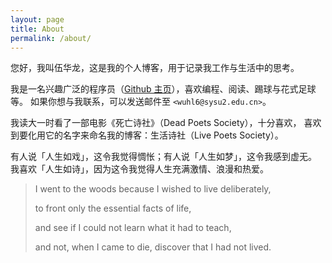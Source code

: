```yaml
---
layout: page
title: About
permalink: /about/
---
```


您好，我叫伍华龙，这是我的个人博客，用于记录我工作与生活中的思考。

我是一名兴趣广泛的程序员（[Github 主页][1]），喜欢编程、阅读、踢球与花式足球等。
如果你想与我联系，可以发送邮件至 `<wuhl6@sysu2.edu.cn>`。

我读大一时看了一部电影《死亡诗社》（Dead Poets Society），十分喜欢，
喜欢到要化用它的名字来命名我的博客：生活诗社（Live Poets Society）。

有人说「人生如戏」，这令我觉得惆怅；有人说「人生如梦」，这令我感到虚无。
我喜欢「人生如诗」，因为这令我觉得人生充满激情、浪漫和热爱。

> I went to the woods because I wished to live deliberately,
>
> to front only the essential facts of life,
>
> and see if I could not learn what it had to teach,
>
> and not, when I came to die, discover that I had not lived.

  [1]: https://github.com/whl1729